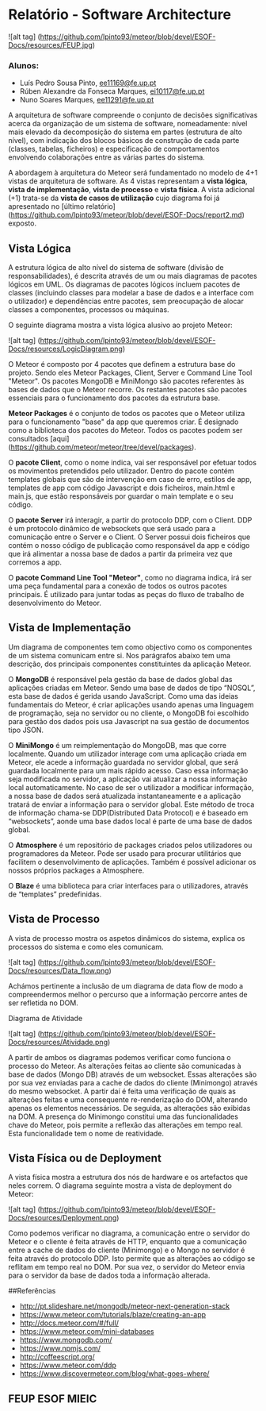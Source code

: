 # Relatório - Software Architecture

![alt tag] (https://github.com/lpinto93/meteor/blob/devel/ESOF-Docs/resources/FEUP.jpg)

### Alunos:
* Luís Pedro Sousa Pinto, ee11169@fe.up.pt
* Rúben Alexandre da Fonseca Marques, ei10117@fe.up.pt 
* Nuno Soares Marques, ee11291@fe.up.pt

A arquitetura de software compreende o conjunto de decisões significativas acerca da organização de um sistema de software,
nomeadamente: nível mais elevado da decomposição do sistema em partes (estrutura de alto nível), com indicação dos blocos
básicos de construção de cada parte (classes, tabelas, ficheiros) e especificação de comportamentos envolvendo colaborações
entre as várias partes do sistema.

A abordagem à arquitetura do Meteor será fundamentado no modelo de 4+1 vistas de arquitetura de software. As 4 vistas representam a **vista lógica**, **vista de implementação**, **vista de processo** e **vista física**. A vista adicional (+1) trata-se da **vista de casos de utilização** cujo diagrama foi já apresentado no [último relatório] (https://github.com/lpinto93/meteor/blob/devel/ESOF-Docs/report2.md) exposto.

## Vista Lógica

A estrutura lógica de alto nível do sistema de software (divisão de responsabilidades), é descrita através de um ou mais
diagramas de pacotes lógicos em UML. Os diagramas de pacotes lógicos incluem pacotes de classes (incluindo classes para
modelar a base de dados e a interface com o utilizador) e dependências entre pacotes, sem preocupação de alocar classes a
componentes, processos ou máquinas.

O seguinte diagrama mostra a vista lógica alusivo ao projeto Meteor:

![alt tag] (https://github.com/lpinto93/meteor/blob/devel/ESOF-Docs/resources/LogicDiagram.png)

O Meteor é composto por 4 pacotes que definem a estrutura base do projeto. Sendo eles Meteor Packages, Client, Server e Command Line Tool "Meteor". Os pacotes MongoDB e MiniMongo são pacotes referentes às bases de dados que o Meteor recorre.
Os restantes pacotes são pacotes essenciais para o funcionamento dos pacotes da estrutura base.

**Meteor Packages** é o conjunto de todos os pacotes que o Meteor utiliza para o funcionamento "base" da app que queremos criar. É designado como a biblioteca dos pacotes do Meteor. Todos os pacotes podem ser consultados [aqui] (https://github.com/meteor/meteor/tree/devel/packages). 

O **pacote Client**, como o nome indica, vai ser responsável por efetuar todos os movimentos pretendidos pelo utilizador. Dentro do pacote contém templates globais que são de intervenção em caso de erro, estilos de app, templates de app com código Javascript e dois ficheiros, main.html e main.js, que estão responsáveis por guardar o main template e o seu código. 

O **pacote Server** irá interagir, a partir do protocolo DDP, com o Client. DDP é um protocolo dinâmico de websockets que será usado para a comunicação entre o Server e o Client. O Server possui dois ficheiros que contém o nosso código de publicação como responsável da app e código que irá alimentar a nossa base de dados a partir da primeira vez que corremos a app.

O **pacote Command Line Tool "Meteor"**, como no diagrama indica, irá ser uma peça fundamental para a conexão de todos os outros pacotes principais. É utilizado para juntar todas as peças do fluxo de trabalho de desenvolvimento do Meteor.

## Vista de Implementação
Um diagrama de componentes tem como objectivo como os componentes de um sistema comunicam entre si. Nos parágrafos abaixo tem uma descrição, dos principais componentes constituintes da aplicação Meteor.

O **MongoDB** é responsável pela gestão da base de dados global das aplicações criadas em Meteor. Sendo uma base de dados de tipo “NOSQL”, esta base de dados é gerida usando JavaScript. Como uma das ideias fundamentais do Meteor, é criar aplicações usando apenas uma linguagem de programação, seja no servidor ou no cliente, o MongoDB foi escolhido para gestão dos dados pois usa Javascript na sua gestão de documentos tipo JSON. 

O **MiniMongo** é um reimplementação do MongoDB, mas que corre localmente. Quando um utilizador interage com uma aplicação criada em Meteor, ele acede a informação guardada no servidor global, que será guardada localmente para um mais rápido acesso. Caso essa informação seja modificada no servidor, a aplicação vai atualizar a nossa informação local automaticamente. No caso de ser o utilizador a modificar informação, a nossa base de dados será atualizada instantaneamente e a aplicação tratará de enviar a informação para o servidor global. Este método de troca de informação chama-se DDP(Distributed Data Protocol) e é baseado em “websockets”, aonde uma base dados local é parte de uma base de dados global.

O **Atmosphere** é um repositório de packages criados pelos utilizadores ou programadores da Meteor. Pode ser usado para procurar utilitários que facilitem o desenvolvimento de aplicações. Também é possível adicionar os nossos próprios packages a Atmosphere.

O **Blaze** é uma biblioteca para criar interfaces para o utilizadores, através de “templates” predefinidas.  

## Vista de Processo

A vista de processo mostra os aspetos dinâmicos do sistema, explica os processos do sistema e como eles comunicam.

![alt tag] (https://github.com/lpinto93/meteor/blob/devel/ESOF-Docs/resources/Data_flow.png)

Achámos pertinente a inclusão de um diagrama de data flow de modo a compreendermos melhor o percurso que a informação percorre antes de ser refletida no DOM. 

Diagrama de Atividade

![alt tag] (https://github.com/lpinto93/meteor/blob/devel/ESOF-Docs/resources/Atividade.png)

A partir de ambos os diagramas podemos verificar como funciona o processo do Meteor. As alterações feitas ao cliente são comunicadas à base de dados (Mongo DB) através de um websocket. Essas alterações são por sua vez enviadas para a cache de dados do cliente (Minimongo) através do mesmo websocket. A partir daí é feita uma verificação de quais as alterações feitas e uma consequente re-renderização do DOM, alterando apenas os elementos necessários. De seguida, as alterações são exibidas na DOM.
A presença do Minimongo constitui uma das funcionalidades chave do Meteor, pois permite a reflexão das alterações em tempo real. Esta funcionalidade tem o nome de reatividade.


## Vista Física ou de Deployment

A vista física mostra a estrutura dos nós de hardware e os artefactos que neles correm. O diagrama seguinte mostra a vista de deployment do Meteor:


![alt tag] (https://github.com/lpinto93/meteor/blob/devel/ESOF-Docs/resources/Deployment.png)

Como podemos verificar no diagrama, a comunicação entre o servidor do Meteor e o cliente é feita através de HTTP, enquanto que a comunicação entre a cache de dados do cliente (Minimongo) e o Mongo no servidor é feita através do protocolo DDP. Isto permite que as alterações ao código se reflitam em tempo real no DOM. Por sua vez, o servidor do Meteor envia para o servidor da base de dados toda a informação alterada.

##Referências

* http://pt.slideshare.net/mongodb/meteor-next-generation-stack
* https://www.meteor.com/tutorials/blaze/creating-an-app
* http://docs.meteor.com/#/full/
* https://www.meteor.com/mini-databases
* https://www.mongodb.com/
* https://www.npmjs.com/
* http://coffeescript.org/
* https://www.meteor.com/ddp
* https://www.discovermeteor.com/blog/what-goes-where/



## FEUP ESOF MIEIC 
